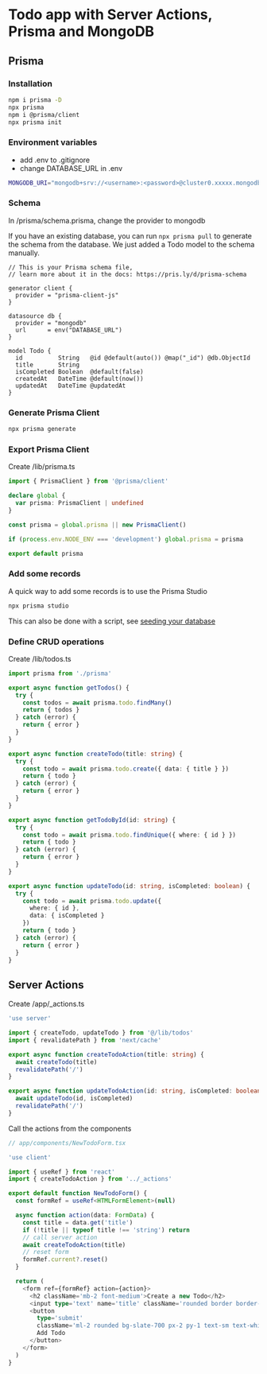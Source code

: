# Todo app with Server Actions, Prisma and MongoDB

## Prisma

### Installation

```bash
npm i prisma -D
npx prisma
npm i @prisma/client
npx prisma init
```

### Environment variables

- add .env to .gitignore
- change DATABASE_URL in .env

```bash
MONGODB_URI="mongodb+srv://<username>:<password>@cluster0.xxxxx.mongodb.net/<dbname>?retryWrites=true&w=majority"
```

### Schema

In /prisma/schema.prisma, change the provider to mongodb

If you have an existing database, you can run `npx prisma pull` to generate the schema from the database.
We just added a Todo model to the schema manually.

```prisma
// This is your Prisma schema file,
// learn more about it in the docs: https://pris.ly/d/prisma-schema

generator client {
  provider = "prisma-client-js"
}

datasource db {
  provider = "mongodb"
  url      = env("DATABASE_URL")
}

model Todo {
  id          String   @id @default(auto()) @map("_id") @db.ObjectId
  title       String
  isCompleted Boolean  @default(false)
  createdAt   DateTime @default(now())
  updatedAt   DateTime @updatedAt
}
```

### Generate Prisma Client

```bash
npx prisma generate
```

### Export Prisma Client

Create /lib/prisma.ts

```ts
import { PrismaClient } from '@prisma/client'

declare global {
  var prisma: PrismaClient | undefined
}

const prisma = global.prisma || new PrismaClient()

if (process.env.NODE_ENV === 'development') global.prisma = prisma

export default prisma
```

### Add some records

A quick way to add some records is to use the Prisma Studio

```bash
npx prisma studio
```

This can also be done with a script, see [seeding your database](https://www.prisma.io/docs/guides/migrate/seed-database#how-to-seed-your-database-in-prisma)

### Define CRUD operations

Create /lib/todos.ts

```ts
import prisma from './prisma'

export async function getTodos() {
  try {
    const todos = await prisma.todo.findMany()
    return { todos }
  } catch (error) {
    return { error }
  }
}

export async function createTodo(title: string) {
  try {
    const todo = await prisma.todo.create({ data: { title } })
    return { todo }
  } catch (error) {
    return { error }
  }
}

export async function getTodoById(id: string) {
  try {
    const todo = await prisma.todo.findUnique({ where: { id } })
    return { todo }
  } catch (error) {
    return { error }
  }
}

export async function updateTodo(id: string, isCompleted: boolean) {
  try {
    const todo = await prisma.todo.update({
      where: { id },
      data: { isCompleted }
    })
    return { todo }
  } catch (error) {
    return { error }
  }
}
```

## Server Actions

Create /app/_actions.ts

```ts
'use server'

import { createTodo, updateTodo } from '@/lib/todos'
import { revalidatePath } from 'next/cache'

export async function createTodoAction(title: string) {
  await createTodo(title)
  revalidatePath('/')
}

export async function updateTodoAction(id: string, isCompleted: boolean) {
  await updateTodo(id, isCompleted)
  revalidatePath('/')
}
```

Call the actions from the components

```ts
// app/components/NewTodoForm.tsx

'use client'

import { useRef } from 'react'
import { createTodoAction } from '../_actions'

export default function NewTodoForm() {
  const formRef = useRef<HTMLFormElement>(null)

  async function action(data: FormData) {
    const title = data.get('title')
    if (!title || typeof title !== 'string') return
    // call server action
    await createTodoAction(title)
    // reset form
    formRef.current?.reset()
  }

  return (
    <form ref={formRef} action={action}>
      <h2 className='mb-2 font-medium'>Create a new Todo</h2>
      <input type='text' name='title' className='rounded border border-slate-400 px-2 py-0.5' />
      <button
        type='submit'
        className='ml-2 rounded bg-slate-700 px-2 py-1 text-sm text-white disabled:bg-opacity-50'>
        Add Todo
      </button>
    </form>
  )
}
```
